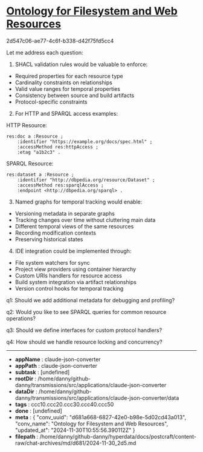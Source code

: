 # [Ontology for Filesystem and Web Resources](https://claude.ai/chat/d681a668-6827-42e0-b98e-5d02cd43a013)

2d547c06-ae77-4c6f-b338-d42f75fd5cc4

 Let me address each question:

1. SHACL validation rules would be valuable to enforce:
- Required properties for each resource type
- Cardinality constraints on relationships
- Valid value ranges for temporal properties
- Consistency between source and build artifacts
- Protocol-specific constraints

2. For HTTP and SPARQL access examples:

HTTP Resource:
```turtle
res:doc a :Resource ;
    :identifier "https://example.org/docs/spec.html" ;
    :accessMethod res:httpAccess ;
    :etag "a1b2c3" .
```

SPARQL Resource:
```turtle
res:dataset a :Resource ;
    :identifier "http://dbpedia.org/resource/Dataset" ;
    :accessMethod res:sparqlAccess ;
    :endpoint <http://dbpedia.org/sparql> .
```

3. Named graphs for temporal tracking would enable:
- Versioning metadata in separate graphs
- Tracking changes over time without cluttering main data
- Different temporal views of the same resources
- Recording modification contexts
- Preserving historical states

4. IDE integration could be implemented through:
- File system watchers for sync
- Project view providers using container hierarchy
- Custom URIs handlers for resource access
- Build system integration via artifact relationships
- Version control hooks for temporal tracking

q1: Should we add additional metadata for debugging and profiling?

q2: Would you like to see SPARQL queries for common resource operations?

q3: Should we define interfaces for custom protocol handlers?

q4: How should we handle resource locking and concurrency?

---

* **appName** : claude-json-converter
* **appPath** : claude-json-converter
* **subtask** : [undefined]
* **rootDir** : /home/danny/github-danny/transmissions/src/applications/claude-json-converter
* **dataDir** : /home/danny/github-danny/transmissions/src/applications/claude-json-converter/data
* **tags** : ccc10.ccc20.ccc30.ccc40.ccc50
* **done** : [undefined]
* **meta** : {
  "conv_uuid": "d681a668-6827-42e0-b98e-5d02cd43a013",
  "conv_name": "Ontology for Filesystem and Web Resources",
  "updated_at": "2024-11-30T10:55:56.390112Z"
}
* **filepath** : /home/danny/github-danny/hyperdata/docs/postcraft/content-raw/chat-archives/md/d681/2024-11-30_2d5.md